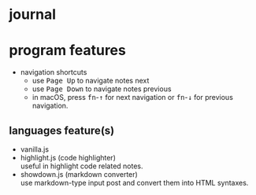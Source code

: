 # journal

# program features
- navigation shortcuts<br />
  - use <kbd>Page Up</kbd> to navigate notes next
  - use <kbd>Page Down</kbd> to navigate notes previous
  - in macOS, press <kbd>fn</kbd>-<kbd>&#8593;</kbd> for next navigation or <kbd>fn</kbd>-<kbd>&#8595;</kbd> for previous navigation.

## languages feature(s)
- vanilla.js
- highlight.js (code highlighter)<br />
  useful in highlight code related notes.
- showdown.js (markdown converter)<br />
  use markdown-type input post and convert them into HTML syntaxes.